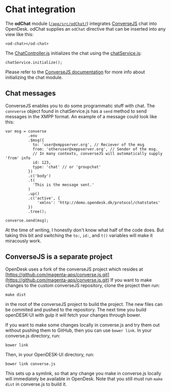 # Chat integration

The **odChat** module ([`/app/src/odChat/`](/app/src/odChat/)) integrates [ConverseJS](https://conversejs.org/) chat into OpenDesk.
odChat supplies an `odChat` directive that can be inserted into any view like this:
```
<od-chat></od-chat>
```
The [ChatController.js](/app/src/odChat/ChatController.js) initializes the chat using the [chatService.js](/app/src/odChat/chatService.js):
```
chatService.initialize();
```
Please refer to the [ConverseJS documentation](https://conversejs.org/docs/html/index.html) for more info about initializing the chat module.


## Chat messages

ConverseJS enables you to do some programmatic stuff with chat.
The `connverse` object found in chatService.js has a `send` method to send messages in the XMPP format. An example of a message could look like this:
```
var msg = converse
          .env
          .$msg({
            to: 'user@xmppserver.org', // Reciever of the msg
            from: 'otheruser@xmppserver.org', // Sender of the msg. 
            // In many contexts, converseJS will automatically supply 'from' info
            id: 123,
            type: 'chat' // or 'groupchat'
          })
          .c('body')
          .t(
            'This is the message sent.'
          )
          .up()
          .c('active', {
              'xmlns': 'http://demo.opendesk.dk/protocol/chatstates'
          })
          .tree();

converse.send(msg);
```
At the time of writing, I honestly don't know what half of the code does. But taking this bit and switching the `to:`, `id:`, and `t()` variables will make it miracously work.


## ConverseJS is a separate project 

OpenDesk uses a fork of the converseJS project which resides at [https://github.com/magenta-aps/converse.js.git](https://github.com/magenta-aps/converse.js.git)
If you want to make changes to the custom converseJS repository, clone the project then run:
```
make dist
```
in the root of the converseJS project to build the project.
The new files can be commited and pushed to the repository.
The next time you build openDESK-UI with gulp it will fetch your changes through bower.

If you want to make some changes locally in converse.js and try them out without pushing
them to GitHub, then you can use `bower link`. In your converse.js directory, run:
```
bower link
```

Then, in your OpenDESK-UI directory, run:
```
bower link converse.js
```

This sets up a symlink, so that any change you make in converse.js locally will immediately be available
in OpenDesk. Note that you still must run `make dist` in converse.js to build it.
